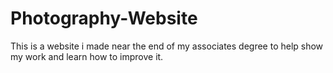 # Photography-Website
This is a website i made near the end of my associates degree to help show my work and learn how to improve it.
